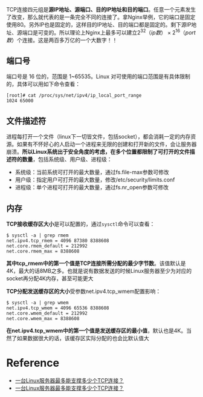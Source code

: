 TCP连接四元组是**源IP地址、源端口、目的IP地址和目的端口**。任意一个元素发生了改变，那么就代表的是一条完全不同的连接了。拿Nginx举例，它的端口是固定使用80。另外IP也是固定的，这样目的IP地址、目的端口都是固定的。剩下源IP地址、源端口是可变的。所以理论上Nginx上最多可以建立$2^{32}（ip数）\times 2^{16}（port数）$个连接。这是两百多万亿的一个大数字！！

## 端口号

端口号是 16 位的，范围是 1~65535。Linux 对可使用的端口范围是有具体限制的，具体可以用如下命令查看：

```shell
[root]# cat /proc/sys/net/ipv4/ip_local_port_range 
1024 65000
```

## 文件描述符

进程每打开一个文件（linux下一切皆文件，包括socket），都会消耗一定的内存资源。如果有不怀好心的人启动一个进程来无限的创建和打开新的文件，会让服务器崩溃。**所以Linux系统出于安全角度的考虑，在多个位置都限制了可打开的文件描述符的数量**，包括系统级、用户级、进程级：

- 系统级：当前系统可打开的最大数量，通过fs.file-max参数可修改
- 用户级：指定用户可打开的最大数量，修改/etc/security/limits.conf
- 进程级：单个进程可打开的最大数量，通过fs.nr_open参数可修改

## 内存

**TCP接收缓存区大小**是可以配置的，通过`sysctl`命令可以查看：

```shell
$ sysctl -a | grep rmem
net.ipv4.tcp_rmem = 4096 87380 8388608
net.core.rmem_default = 212992
net.core.rmem_max = 8388608
```

**其中tcp_rmem中的第一个值是TCP连接所需分配的最少字节数**。该值默认是4K，最大的话8MB之多。也就是说有数据发送的时候Linux服务器至少为对应的socket再分配4K内存，甚至可能更大

**TCP分配发送缓存区的大小**受参数net.ipv4.tcp_wmem配置影响：

```shell
$ sysctl -a | grep wmem
net.ipv4.tcp_wmem = 4096 65536 8388608
net.core.wmem_default = 212992
net.core.wmem_max = 8388608
```

**在net.ipv4.tcp_wmem中的第一个值是发送缓存区的最小值**，默认也是4K。当然了如果数据很大的话，该缓存区实际分配的也会比默认值大



# Reference

- [一台Linux服务器最多能支撑多少个TCP连接？](https://blog.csdn.net/sqlquan/article/details/111561959)
- [一台Linux服务器最多能支撑多少个TCP连接？](https://blog.csdn.net/qq_16059847/article/details/116102880)